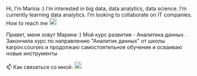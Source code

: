 Hi, I’m Marina :) I’m interested in big data, data analytics, data science. I’m currently learning data analytics. I’m looking to collaborate on IT companies. 
How to reach me <a href="https://www.linkedin.com/in/marina-lukashevich-67496064/" target="_blank">
  <img src="https://img.icons8.com/?size=2x&id=xuvGCOXi8Wyg&format=png" width="20"/>
</a>


Привет, меня зовут Марина :) Мой курс развития - Аналитика данных . Закончила курс по направлению "Аналитик данных" от школы karpov.courses и продолжаю самостоятельное обучение и осваиваю новые инструменты

📫 Как связаться со мной: <a href="https://t.me/m_lukashevic" target="_blank">
  <img src="https://img.icons8.com/?size=2x&id=oWiuH0jFiU0R&format=png" width="20"/>
</a>


